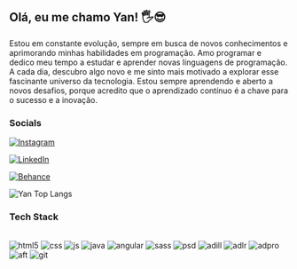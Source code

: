 ## Olá, eu me chamo Yan! 🖐️😎
Estou em constante evolução, sempre em busca de novos conhecimentos e aprimorando minhas habilidades em programação. Amo programar e dedico meu tempo a estudar e aprender novas linguagens de programação. A cada dia, descubro algo novo e me sinto mais motivado a explorar esse fascinante universo da tecnologia. Estou sempre aprendendo e aberto a novos desafios, porque acredito que o aprendizado contínuo é a chave para o sucesso e a inovação.
### Socials
[![Instagram](https://img.shields.io/badge/Instagram-E4405F?style=for-the-badge&logo=instagram&logoColor=white)](https://www.instagram.com/estudiohoag/)

[![LinkedIn](https://img.shields.io/badge/LinkedIn-0077B5?style=for-the-badge&logo=linkedin&logoColor=white)](https://www.linkedin.com/in/yan-carlos-00a740251/)



[![Behance](https://img.shields.io/badge/-Behance-blue?style=for-the-badge&logo=behance&logoColor=white)](https://www.behance.net/hoagdesignof)

![Yan Top Langs](https://github-readme-stats.vercel.app/api/top-langs/?username=devyank1&langs_count=8)

### Tech Stack

<div style="display: inline-block"> <br>
        <img alt="html5" src="https://img.shields.io/badge/HTML5-E34F26?style=for-the-badge&logo=html5&logoColor=white"/>
        <img alt="css" src="https://img.shields.io/badge/CSS-239120?&style=for-the-badge&logo=css3&logoColor=white"/>
        <img alt="js" src="https://img.shields.io/badge/JavaScript-F7DF1E?style=for-the-badge&logo=javascript&logoColor=black"/>
        <img alt="java" src="https://img.shields.io/badge/Java-ED8B00?style=for-the-badge&logo=openjdk&logoColor=white"/>
        <img alt="angular" src="https://img.shields.io/badge/Angular-DD0031?style=for-the-badge&logo=angular&logoColor=white"/>
        <img alt="sass" src="https://img.shields.io/badge/Sass-CC6699?style=for-the-badge&logo=sass&logoColor=white"/>
        <img alt="psd" src="https://img.shields.io/badge/Adobe%20Photoshop-31A8FF?style=for-the-badge&logo=Adobe%20Photoshop&logoColor=black"/>
        <img alt="adill" src="https://img.shields.io/badge/Adobe%20Illustrator-FF9A00?style=for-the-badge&logo=adobe%20illustrator&logoColor=white"/>
        <img alt="adlr" src="https://img.shields.io/badge/Adobe%20Lightroom-31A8FF?style=for-the-badge&logo=Adobe%20Lightroom&logoColor=white"/>
        <img alt="adpro" src="https://img.shields.io/badge/Adobe%20Premiere%20Pro-9999FF?style=for-the-badge&logo=Adobe%20Premiere%20Pro&logoColor=whit"/>
        <img alt="aft" src="https://img.shields.io/badge/Adobe%20after%20affects-CF96FD?style=for-the-badge&logo=Adobe%20after%20effects&logoColor=393665"/>
        <img alt="git" src="https://img.shields.io/badge/GitHub-100000?style=for-the-badge&logo=github&logoColor=white"/>
</div>
